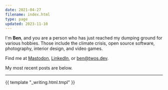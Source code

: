 ```yaml
---
date: 2021-04-27
filename: index.html
type: page
updated: 2023-11-10
---
```


I'm **Ben**,
and you are a person who has just reached my dumping ground for various hobbies.
Those include the climate crisis, open source software, photography, interior
design, and video games.

Find me at [Mastodon](https://hachyderm.io/@glacials),
[LinkedIn](https://linkedin.com/in/ben), or
[ben@twos.dev](mailto:ben@twos.dev).

My most recent posts are below.

---

{{ template "_writing.html.tmpl" }}
